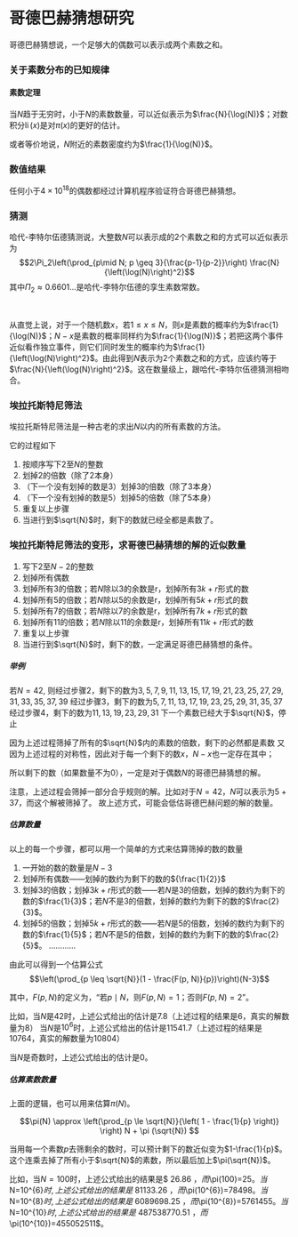 # 哥德巴赫猜想研究

哥德巴赫猜想说，一个足够大的偶数可以表示成两个素数之和。



### 关于素数分布的已知规律

#### 素数定理

当$N$趋于无穷时，小于$N$的素数数量，可以近似表示为$\frac{N}{\log(N)}$；对数积分$\operatorname{li}(x)$是对$\pi(x)$的更好的估计。

或者等价地说，$N$附近的素数密度约为$\frac{1}{\log(N)}$。


### 数值结果

任何小于$4\times 10^{18}$的偶数都经过计算机程序验证符合哥德巴赫猜想。

### 猜测

哈代-李特尔伍德猜测说，大整数$N$可以表示成的2个素数之和的方式可以近似表示为
$$2\Pi_2\left(\prod_{p\mid N; p \geq 3}{\frac{p-1}{p-2}}\right) \frac{N}{\left(\log(N)\right)^2}$$
其中$\Pi_2\approx0.6601\dots$是哈代-李特尔伍德的孪生素数常数。

<br/>

从直觉上说，对于一个随机数$x$，若$1\le x\le N$，则$x$是素数的概率约为$\frac{1}{\log(N)}$；$N-x$是素数的概率同样约为$\frac{1}{\log(N)}$；若把这两个事件近似看作独立事件，则它们同时发生的概率约为$\frac{1}{\left(\log(N)\right)^2}$。由此得到$N$表示为2个素数之和的方式，应该约等于$\frac{N}{\left(\log(N)\right)^2}$。这在数量级上，跟哈代-李特尔伍德猜测相吻合。

### 埃拉托斯特尼筛法

埃拉托斯特尼筛法是一种古老的求出$N$以内的所有素数的方法。

它的过程如下
1. 按顺序写下$2$至$N$的整数
2. 划掉$2$的倍数（除了$2$本身）
3. （下一个没有划掉的数是$3$）划掉$3$的倍数（除了$3$本身）
4. （下一个没有划掉的数是$5$）划掉$5$的倍数（除了$5$本身）
5. 重复以上步骤
6. 当进行到$\sqrt{N}$时，剩下的数就已经全都是素数了。


### 埃拉托斯特尼筛法的变形，求哥德巴赫猜想的解的近似数量

1. 写下$2$至$N-2$的整数
2. 划掉所有偶数
3. 划掉所有$3$的倍数；若$N$除以$3$的余数是r，划掉所有$3 k+r$形式的数
4. 划掉所有$5$的倍数；若$N$除以$5$的余数是r，划掉所有$5 k+r$形式的数
5. 划掉所有$7$的倍数；若$N$除以$7$的余数是r，划掉所有$7 k+r$形式的数
6. 划掉所有$11$的倍数；若$N$除以$11$的余数是r，划掉所有$11 k+r$形式的数
7. 重复以上步骤
8. 当进行到$\sqrt{N}$时，剩下的数，一定满足哥德巴赫猜想的条件。

##### 举例

若$N=42$,
则经过步骤2，剩下的数为$3, 5, 7, 9, 11, 13, 15, 17, 19, 21, 23, 25, 27, 29, 31, 33, 35, 37, 39$
经过步骤3，剩下的数为$5, 7, 11, 13, 17, 19, 23, 25, 29, 31, 35, 37$
经过步骤4，剩下的数为$11, 13, 19, 23, 29, 31$
下一个素数已经大于$\sqrt{N}$，停止

因为上述过程筛掉了所有的$\sqrt{N}$内的素数的倍数，剩下的必然都是素数
又因为上述过程的对称性，因此对于每一个剩下的数$x$，$N-x$也一定存在其中；

所以剩下的数（如果数量不为0），一定是对于偶数$N$的哥德巴赫猜想的解。

注意，上述过程会筛掉一部分合乎规则的解。比如对于$N=42$，$N$可以表示为$5+37$，而这个解被筛掉了。
故上述方式，可能会低估哥德巴赫问题的解的数量。

##### 估算数量

以上的每一个步骤，都可以用一个简单的方式来估算筛掉的数的数量

1. 一开始的数的数量是$N-3$
2. 划掉所有偶数——划掉的数约为剩下的数的${\frac{1}{2}}$
3. 划掉3的倍数；划掉$3 k + r$形式的数——若$N$是3的倍数，划掉的数约为剩下的数的$\frac{1}{3}$；若$N$不是3的倍数，划掉的数约为剩下的数的$\frac{2}{3}$。
4. 划掉5的倍数；划掉$5 k + r$形式的数——若$N$是5的倍数，划掉的数约为剩下的数的$\frac{1}{5}$；若$N$不是5的倍数，划掉的数约为剩下的数的$\frac{2}{5}$。
…………

由此可以得到一个估算公式
$$\left(\prod_{p \leq \sqrt{N}}(1 - \frac{F(p, N)}{p})\right)(N-3)$$

其中，$F(p, N)$的定义为，“若$p\mid N$，则$F(p, N) = 1$；否则$F(p, N) = 2$”。

比如，当$N$是42时，上述公式给出的估计是$7.8$（上述过程的结果是$6$，真实的解数量为$8$）
当$N$是$10^6$时，上述公式给出的估计是$11541.7$（上述过程的结果是$10764$，真实的解数量为$10804$）



当$N$是奇数时，上述公式给出的估计是0。


##### 估算素数数量

上面的逻辑，也可以用来估算$\pi(N)$。

$$\pi(N) \approx \left(\prod_{p \le \sqrt{N}}{\left( 1 - \frac{1}{p} \right)} \right) N + \pi (\sqrt{N}) $$

当用每一个素数$p$去筛剩余的数时，可以预计剩下的数近似变为$1-\frac{1}{p}$。这个连乘去掉了所有小于$\sqrt{N}$的素数，所以最后加上$\pi(\sqrt{N})$。

比如，当$N=100$时，上述公式给出的结果是$ 26.86 $，而$\pi(100)=25$。
当$N=10^{6}$时,上述公式给出的结果是$ 81133.26 $，而$\pi(10^{6})=78498$。
当$N=10^{8}$时,上述公式给出的结果是$ 6089698.25 $，而$\pi(10^{8})=5761455$。
当$N=10^{10}$时,上述公式给出的结果是$ 487538770.51 $，而$\pi(10^{10})=455052511$。

